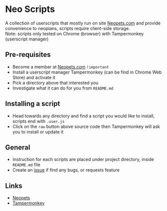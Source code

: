 # Neo Scripts

A collection of userscripts that mostly run on site [Neopets.com](https://www.neopets.com) and provide convenience to neopians, scripts require client-side storage.\
Note: scripts only tested on Chrome (browser) with Tampermonkey (userscript manager)

## Pre-requisites

* Become a member at [Neopets.com](https://www.neopets.com) `!important`
* Install a userscript manager Tampermonkey (can be find in Chrome Web Store) and activate it
* Pick a directory above that interested you
* Investigate what it can do for you from `README.md`

## Installing a script

* Head towards any directory and find a script you would like to install, scripts end with `.user.js`
* Click on the `raw` button above source code then Tampermonkey will ask you to install or update it

## General

* Instruction for each scripts are placed under project directory, inside `README.md` file
* Create an [issue](https://github.com/EquitesIp/neo-scripts/issues/new) if find any bugs, or requests feature

## Links

* [Neopets](https://www.neopets.com)
* [Tampermonkey](https://chrome.google.com/webstore/detail/tampermonkey/dhdgffkkebhmkfjojejmpbldmpobfkfo)
